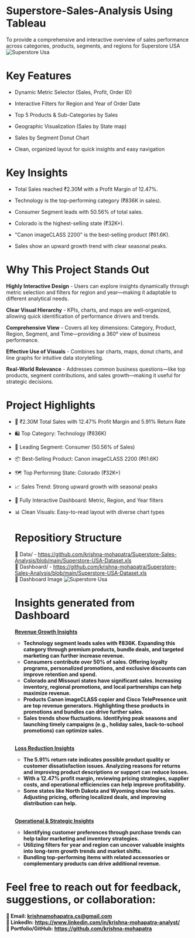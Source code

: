 # Superstore-Sales-Analysis Using Tableau
To provide a comprehensive and interactive overview of sales performance across categories, products, segments, and regions for Superstore USA
![Superstore Usa](https://github.com/user-attachments/assets/b19e414e-5f64-43dd-9b1a-b436bd762717)



 # Key Features
  
* Dynamic Metric Selector (Sales, Profit, Order ID)

* Interactive Filters for Region and Year of Order Date

* Top 5 Products & Sub-Categories by Sales

* Geographic Visualization (Sales by State map)

* Sales by Segment Donut Chart

* Clean, organized layout for quick insights and easy navigation


# Key Insights

* Total Sales reached ₹2.30M with a Profit Margin of 12.47%.

* Technology is the top-performing category (₹836K in sales).

* Consumer Segment leads with 50.56% of total sales.

* Colorado is the highest-selling state (₹32K+).

* "Canon imageCLASS 2200" is the best-selling product (₹61.6K).

* Sales show an upward growth trend with clear seasonal peaks.

#  Why This Project Stands Out

<b>Highly Interactive Design</b> - Users can explore insights dynamically through metric selection and filters for region and year—making it adaptable to different analytical needs.

<b>Clear Visual Hierarchy</b> - KPIs, charts, and maps are well-organized, allowing quick identification of performance drivers and trends.

<b>Comprehensive View</b> - Covers all key dimensions: Category, Product, Region, Segment, and Time—providing a 360° view of business performance.

<b>Effective Use of Visuals</b> - Combines bar charts, maps, donut charts, and line graphs for intuitive data storytelling.

<b>Real-World Relevance</b> - Addresses common business questions—like top products, segment contributions, and sales growth—making it useful for strategic decisions.
 
# Project Highlights

* 📌 ₹2.30M Total Sales with 12.47% Profit Margin and 5.91% Return Rate

* 🛍️ Top Category: Technology (₹836K)

* 👥 Leading Segment: Consumer (50.56% of Sales)

* 📦 Best-Selling Product: Canon imageCLASS 2200 (₹61.6K)

* 🗺️ Top Performing State: Colorado (₹32K+)

* 📈 Sales Trend: Strong upward growth with seasonal peaks

* 🧠 Fully Interactive Dashboard: Metric, Region, and Year filters

* 📊 Clean Visuals: Easy-to-read layout with diverse chart types

  # Repositiory Structure

  📁 Data/ - https://github.com/krishna-mohapatra/Superstore-Sales-Analysis/blob/main/Superstore-USA-Dataset.xls <br/>
  📁 Dashboard/ -  https://github.com/krishna-mohapatra/Superstore-Sales-Analysis/blob/main/Superstore-USA-Dataset.xls <br/>
  📁 Dashboard Image  ![Superstore Usa](https://github.com/user-attachments/assets/8e39726f-c887-4c0a-8b77-479795524959)

  # Insights generated from Dashboard
  <ins><b>Revenue Growth Insights<b/><ins/>
  - Technology segment leads sales with ₹836K. Expanding this category through premium products, bundle deals, and targeted marketing can further increase revenue.
  - Consumers contribute over 50% of sales. Offering loyalty programs, personalized promotions, and exclusive discounts can improve retention and spend.
  - Colorado and Missouri states have significant sales. Increasing inventory, regional promotions, and local partnerships can help maximize revenue.
  - Products Canon imageCLASS copier and Cisco TelePresence unit are top revenue generators. Highlighting these products in promotions and bundles can drive further sales.
  - Sales trends show fluctuations. Identifying peak seasons and launching timely campaigns (e.g., holiday sales, back-to-school promotions) can optimize sales.

  <br>
  
   <ins> <b>Loss Reduction Insights<b/> <ins/>
    
  - The 5.91% return rate indicates possible product quality or customer dissatisfaction issues. Analyzing reasons for returns and improving product descriptions or support can reduce losses.
  - With a 12.47% profit margin, reviewing pricing strategies, supplier costs, and operational efficiencies can help improve profitability.
  - Some states like North Dakota and Wyoming show low sales. Adjusting pricing, offering localized deals, and improving distribution can help.
 

  <br>
  

  <ins><b>Operational & Strategic Insights<b/><ins/>
  
  - Identifying customer preferences through purchase trends can help tailor marketing and inventory strategies.
  - Utilizing filters for year and region can uncover valuable insights into long-term growth trends and market shifts.
  - Bundling top-performing items with related accessories or complementary products can drive additional revenue.





#  Feel free to reach out for feedback, suggestions, or collaboration:

📧 Email: krishnamohapatra.cs@gmail.com <br/>
🔗 LinkedIn: https://www.linkedin.com/in/krishna-mohapatra-analyst/ <br/>
📁 Portfolio/GitHub: https://github.com/krishna-mohapatra
  

